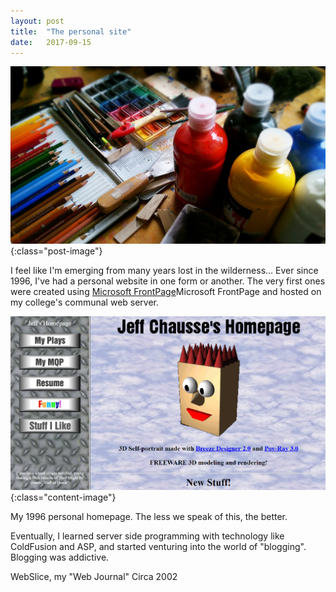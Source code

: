 ```yaml
---
layout: post
title:  "The personal site"
date:   2017-09-15 
---
```


![Image of Paints and Art Tools](/assets/img/posts/designart.jpg){:class="post-image"}

I feel like I'm emerging from many years lost in the wilderness... Ever since 1996, I've had a personal website in one form or another.  The very first ones were created using [Microsoft FrontPage](https://en.wikipedia.org/wiki/Microsoft_FrontPage)Microsoft FrontPage and hosted on my college's communal web server.

![Very Bad 1996 Personal Homepage](/assets/img/content/1996site.png){:class="content-image"}
<p class="caption">My 1996 personal homepage. The less we speak of this, the better.</p>

Eventually, I learned server side programming with technology like ColdFusion and ASP, and started venturing into the world of "blogging". Blogging was addictive. 

<p class="caption">WebSlice, my "Web Journal" Circa 2002</p>


